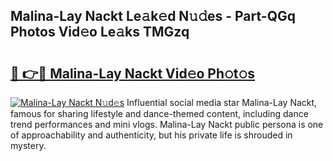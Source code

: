## Malina-Lay Nackt Le𝚊k𝚎d N𝚞𝚍es - Part-QGq Photos Vid𝚎o Le𝚊ks TMGzq

# <h2><a href="http://fb72fu.evod.top/?m=Malina-Lay+Nackt">🔗 👉🔴 Malina-Lay Nackt Vid𝚎o Ph𝚘t𝚘s</a></h2>

[![Malina-Lay Nackt N𝚞d𝚎s](https://i.imgur.com/8V9OHl7.gif)](http://fb72fu.evod.top/?m=Malina-Lay+Nackt)
Influential social media star Malina-Lay Nackt, famous for sharing lifestyle and dance-themed content, including dance trend performances and mini vlogs. Malina-Lay Nackt public persona is one of approachability and authenticity, but his private life is shrouded in mystery. 
